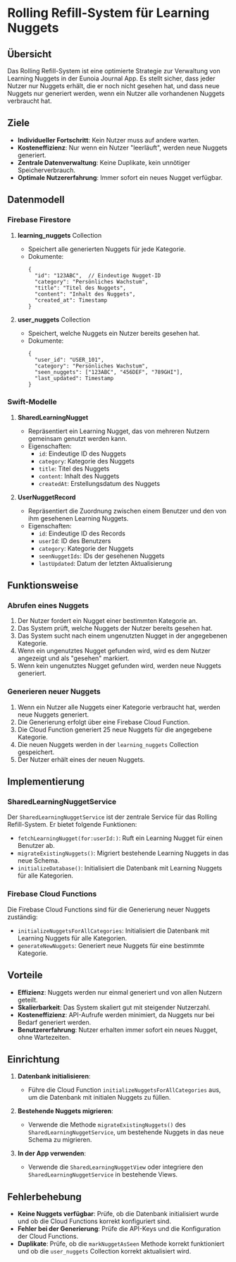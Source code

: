 # Rolling Refill-System für Learning Nuggets

## Übersicht

Das Rolling Refill-System ist eine optimierte Strategie zur Verwaltung von Learning Nuggets in der Eunoia Journal App. Es stellt sicher, dass jeder Nutzer nur Nuggets erhält, die er noch nicht gesehen hat, und dass neue Nuggets nur generiert werden, wenn ein Nutzer alle vorhandenen Nuggets verbraucht hat.

## Ziele

- **Individueller Fortschritt**: Kein Nutzer muss auf andere warten.
- **Kosteneffizienz**: Nur wenn ein Nutzer "leerläuft", werden neue Nuggets generiert.
- **Zentrale Datenverwaltung**: Keine Duplikate, kein unnötiger Speicherverbrauch.
- **Optimale Nutzererfahrung**: Immer sofort ein neues Nugget verfügbar.

## Datenmodell

### Firebase Firestore

1. **learning_nuggets** Collection
   - Speichert alle generierten Nuggets für jede Kategorie.
   - Dokumente:
     ```
     {
       "id": "123ABC",  // Eindeutige Nugget-ID
       "category": "Persönliches Wachstum",
       "title": "Titel des Nuggets",
       "content": "Inhalt des Nuggets",
       "created_at": Timestamp
     }
     ```

2. **user_nuggets** Collection
   - Speichert, welche Nuggets ein Nutzer bereits gesehen hat.
   - Dokumente:
     ```
     {
       "user_id": "USER_101",
       "category": "Persönliches Wachstum",
       "seen_nuggets": ["123ABC", "456DEF", "789GHI"],
       "last_updated": Timestamp
     }
     ```

### Swift-Modelle

1. **SharedLearningNugget**
   - Repräsentiert ein Learning Nugget, das von mehreren Nutzern gemeinsam genutzt werden kann.
   - Eigenschaften:
     - `id`: Eindeutige ID des Nuggets
     - `category`: Kategorie des Nuggets
     - `title`: Titel des Nuggets
     - `content`: Inhalt des Nuggets
     - `createdAt`: Erstellungsdatum des Nuggets

2. **UserNuggetRecord**
   - Repräsentiert die Zuordnung zwischen einem Benutzer und den von ihm gesehenen Learning Nuggets.
   - Eigenschaften:
     - `id`: Eindeutige ID des Records
     - `userId`: ID des Benutzers
     - `category`: Kategorie der Nuggets
     - `seenNuggetIds`: IDs der gesehenen Nuggets
     - `lastUpdated`: Datum der letzten Aktualisierung

## Funktionsweise

### Abrufen eines Nuggets

1. Der Nutzer fordert ein Nugget einer bestimmten Kategorie an.
2. Das System prüft, welche Nuggets der Nutzer bereits gesehen hat.
3. Das System sucht nach einem ungenutzten Nugget in der angegebenen Kategorie.
4. Wenn ein ungenutztes Nugget gefunden wird, wird es dem Nutzer angezeigt und als "gesehen" markiert.
5. Wenn kein ungenutztes Nugget gefunden wird, werden neue Nuggets generiert.

### Generieren neuer Nuggets

1. Wenn ein Nutzer alle Nuggets einer Kategorie verbraucht hat, werden neue Nuggets generiert.
2. Die Generierung erfolgt über eine Firebase Cloud Function.
3. Die Cloud Function generiert 25 neue Nuggets für die angegebene Kategorie.
4. Die neuen Nuggets werden in der `learning_nuggets` Collection gespeichert.
5. Der Nutzer erhält eines der neuen Nuggets.

## Implementierung

### SharedLearningNuggetService

Der `SharedLearningNuggetService` ist der zentrale Service für das Rolling Refill-System. Er bietet folgende Funktionen:

- `fetchLearningNugget(for:userId:)`: Ruft ein Learning Nugget für einen Benutzer ab.
- `migrateExistingNuggets()`: Migriert bestehende Learning Nuggets in das neue Schema.
- `initializeDatabase()`: Initialisiert die Datenbank mit Learning Nuggets für alle Kategorien.

### Firebase Cloud Functions

Die Firebase Cloud Functions sind für die Generierung neuer Nuggets zuständig:

- `initializeNuggetsForAllCategories`: Initialisiert die Datenbank mit Learning Nuggets für alle Kategorien.
- `generateNewNuggets`: Generiert neue Nuggets für eine bestimmte Kategorie.

## Vorteile

- **Effizienz**: Nuggets werden nur einmal generiert und von allen Nutzern geteilt.
- **Skalierbarkeit**: Das System skaliert gut mit steigender Nutzerzahl.
- **Kosteneffizienz**: API-Aufrufe werden minimiert, da Nuggets nur bei Bedarf generiert werden.
- **Benutzererfahrung**: Nutzer erhalten immer sofort ein neues Nugget, ohne Wartezeiten.

## Einrichtung

1. **Datenbank initialisieren**:
   - Führe die Cloud Function `initializeNuggetsForAllCategories` aus, um die Datenbank mit initialen Nuggets zu füllen.

2. **Bestehende Nuggets migrieren**:
   - Verwende die Methode `migrateExistingNuggets()` des `SharedLearningNuggetService`, um bestehende Nuggets in das neue Schema zu migrieren.

3. **In der App verwenden**:
   - Verwende die `SharedLearningNuggetView` oder integriere den `SharedLearningNuggetService` in bestehende Views.

## Fehlerbehebung

- **Keine Nuggets verfügbar**: Prüfe, ob die Datenbank initialisiert wurde und ob die Cloud Functions korrekt konfiguriert sind.
- **Fehler bei der Generierung**: Prüfe die API-Keys und die Konfiguration der Cloud Functions.
- **Duplikate**: Prüfe, ob die `markNuggetAsSeen` Methode korrekt funktioniert und ob die `user_nuggets` Collection korrekt aktualisiert wird. 